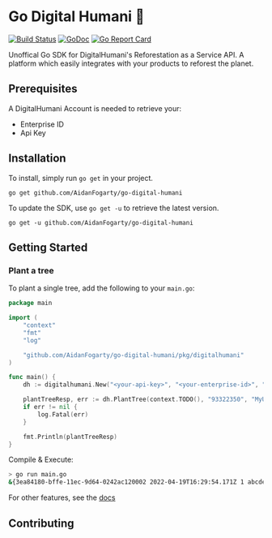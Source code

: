 # Go Digital Humani 🌲

[![Build Status](https://github.com/AidanFogarty/go-digital-humani/actions/workflows/pipeline.yml/badge.svg)](https://github.com/AidanFogarty/go-digital-humani)
[![GoDoc](https://godoc.org/github.com/AidanFogarty/go-digital-humani?status.svg)](https://pkg.go.dev/github.com/AidanFogarty/go-digital-humani)
[![Go Report Card](https://goreportcard.com/badge/github.com/AidanFogarty/go-digital-humani)](https://goreportcard.com/report/github.com/AidanFogarty/go-digital-humani)

Unoffical Go SDK for DigitalHumani's Reforestation as a Service API. A platform which easily integrates with your products to reforest the planet.

## Prerequisites

A DigitalHumani Account is needed to retrieve your:
- Enterprise ID
- Api Key

## Installation

To install, simply run `go get` in your project.

```
go get github.com/AidanFogarty/go-digital-humani
```

To update the SDK, use `go get -u` to retrieve the latest version.

```
go get -u github.com/AidanFogarty/go-digital-humani
```

## Getting Started

### Plant a tree

To plant a single tree, add the following to your `main.go`:

```go
package main

import (
	"context"
	"fmt"
	"log"

	"github.com/AidanFogarty/go-digital-humani/pkg/digitalhumani"
)

func main() {
	dh := digitalhumani.New("<your-api-key>", "<your-enterprise-id>", "sandbox")

	plantTreeResp, err := dh.PlantTree(context.TODO(), "93322350", "MyUser", 1)
	if err != nil {
		log.Fatal(err)
	}

	fmt.Println(plantTreeResp)
}
```

Compile & Execute:
```bash
> go run main.go
&{3ea84180-bffe-11ec-9d64-0242ac120002 2022-04-19T16:29:54.171Z 1 abcdefg 93322350 MyUser}
```

For other features, see the [docs]()

## Contributing